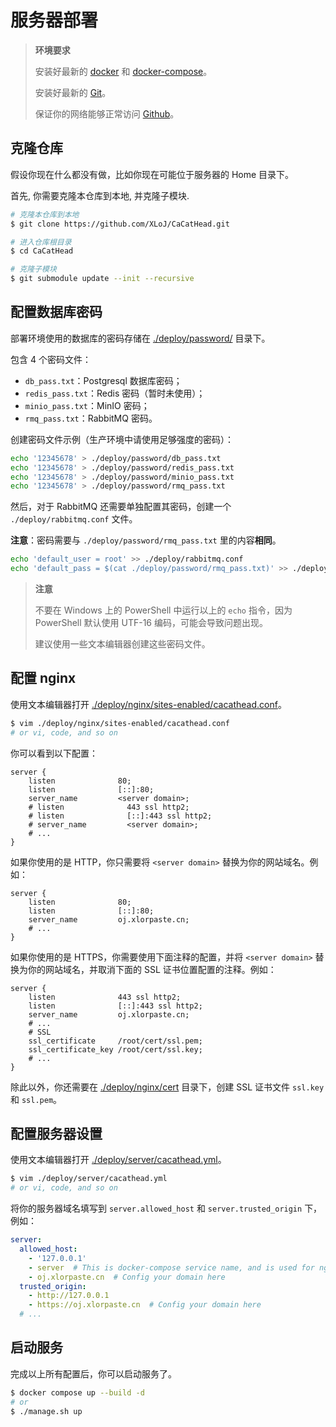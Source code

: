 # 服务器部署

> **环境要求**
>
> 安装好最新的 [docker](https://www.docker.com/) 和 [docker-compose](https://docs.docker.com/compose/)。
>
> 安装好最新的 [Git](https://git-scm.com/)。
>
> 保证你的网络能够正常访问 [Github](https://github.com/)。

## 克隆仓库

假设你现在什么都没有做，比如你现在可能位于服务器的 Home 目录下。

首先, 你需要克隆本仓库到本地, 并克隆子模块.

```bash
# 克隆本仓库到本地
$ git clone https://github.com/XLoJ/CaCatHead.git

# 进入仓库根目录
$ cd CaCatHead

# 克隆子模块
$ git submodule update --init --recursive
```

## 配置数据库密码

部署环境使用的数据库的密码存储在 [./deploy/password/](https://github.com/XLoJ/CaCatHead/tree/main/deploy/password) 目录下。

包含 4 个密码文件：

+ `db_pass.txt`：Postgresql 数据库密码；
+ `redis_pass.txt`：Redis 密码（暂时未使用）；
+ `minio_pass.txt`：MinIO 密码；
+ `rmq_pass.txt`：RabbitMQ 密码。

创建密码文件示例（生产环境中请使用足够强度的密码）：

```bash
echo '12345678' > ./deploy/password/db_pass.txt
echo '12345678' > ./deploy/password/redis_pass.txt
echo '12345678' > ./deploy/password/minio_pass.txt
echo '12345678' > ./deploy/password/rmq_pass.txt
```

然后，对于 RabbitMQ 还需要单独配置其密码，创建一个 `./deploy/rabbitmq.conf` 文件。

**注意**：密码需要与 `./deploy/password/rmq_pass.txt` 里的内容**相同**。

```bash
echo 'default_user = root' >> ./deploy/rabbitmq.conf
echo 'default_pass = $(cat ./deploy/password/rmq_pass.txt)' >> ./deploy/password/rmq_pass.txt
```

> **注意**
>
> 不要在 Windows 上的 PowerShell 中运行以上的 `echo` 指令，因为 PowerShell 默认使用 UTF-16 编码，可能会导致问题出现。
>
> 建议使用一些文本编辑器创建这些密码文件。

## 配置 nginx

使用文本编辑器打开 [./deploy/nginx/sites-enabled/cacathead.conf](https://github.com/XLoJ/CaCatHead/blob/main/deploy/nginx/sites-enabled/cacathead.conf)。

```bash
$ vim ./deploy/nginx/sites-enabled/cacathead.conf
# or vi, code, and so on
```

你可以看到以下配置：

```nginx
server {
    listen              80;
    listen              [::]:80;
    server_name         <server domain>;
    # listen              443 ssl http2;
    # listen              [::]:443 ssl http2;
    # server_name         <server domain>;
    # ...
}
```

如果你使用的是 HTTP，你只需要将 `<server domain>` 替换为你的网站域名。例如：

```nginx
server {
    listen              80;
    listen              [::]:80;
    server_name         oj.xlorpaste.cn;
    # ...
}
```

如果你使用的是 HTTPS，你需要使用下面注释的配置，并将 `<server domain>` 替换为你的网站域名，并取消下面的 SSL 证书位置配置的注释。例如：

```nginx
server {
    listen              443 ssl http2;
    listen              [::]:443 ssl http2;
    server_name         oj.xlorpaste.cn;
    # ...
    # SSL
    ssl_certificate     /root/cert/ssl.pem;
    ssl_certificate_key /root/cert/ssl.key;
    # ...
}
```

除此以外，你还需要在 [./deploy/nginx/cert](https://github.com/XLoJ/CaCatHead/blob/main/deploy/nginx/cert) 目录下，创建 SSL 证书文件 `ssl.key` 和 `ssl.pem`。

## 配置服务器设置

使用文本编辑器打开 [./deploy/server/cacathead.yml](https://github.com/XLoJ/CaCatHead/blob/main/deploy/server/cacathead.yml)。

```bash
$ vim ./deploy/server/cacathead.yml
# or vi, code, and so on
```

将你的服务器域名填写到 `server.allowed_host` 和 `server.trusted_origin` 下，例如：

```yaml
server:
  allowed_host:
    - '127.0.0.1'
    - server  # This is docker-compose service name, and is used for nginx
    - oj.xlorpaste.cn  # Config your domain here
  trusted_origin:
    - http://127.0.0.1
    - https://oj.xlorpaste.cn  # Config your domain here
  # ...
```

## 启动服务

完成以上所有配置后，你可以启动服务了。

```bash
$ docker compose up --build -d
# or
$ ./manage.sh up
```
